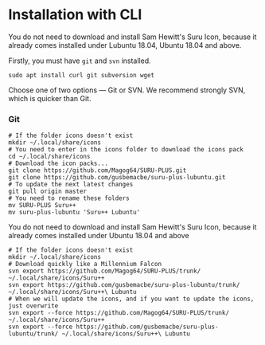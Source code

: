 # Installation with CLI

You do not need to download and install Sam Hewitt's Suru Icon, because it already comes installed under Lubuntu 18.04, Ubuntu 18.04 and above.

Firstly, you must have `git` and `svn` installed. 

```shell
sudo apt install curl git subversion wget
```

Choose one of two options — Git or SVN. We recommend strongly SVN, which is quicker than Git. 

### Git

```shell
# If the folder icons doesn't exist
mkdir ~/.local/share/icons
# You need to enter in the icons folder to download the icons pack
cd ~/.local/share/icons
# Download the icon packs...
git clone https://github.com/Magog64/SURU-PLUS.git
git clone https://github.com/gusbemacbe/suru-plus-lubuntu.git
# To update the next latest changes
git pull origin master 
# You need to rename these folders
mv SURU-PLUS Suru++
mv suru-plus-lubuntu 'Suru++ Lubuntu'
```

You do not need to download and install Sam Hewitt's Suru Icon, because it already comes installed under Ubuntu 18.04 and above

```shell
# If the folder icons doesn't exist
mkdir ~/.local/share/icons
# Download quickly like a Millennium Falcon
svn export https://github.com/Magog64/SURU-PLUS/trunk/ ~/.local/share/icons/Suru++
svn export https://github.com/gusbemacbe/suru-plus-lubuntu/trunk/ ~/.local/share/icons/Suru++\ Lubuntu
# When we will update the icons, and if you want to update the icons, just overwrite
svn export --force https://github.com/Magog64/SURU-PLUS/trunk/ ~/.local/share/icons/Suru++
svn export --force https://github.com/gusbemacbe/suru-plus-lubuntu/trunk/ ~/.local/share/icons/Suru++\ Lubuntu
```
